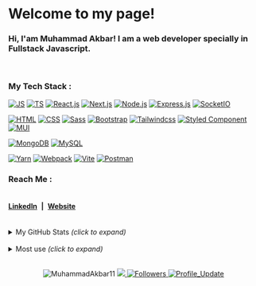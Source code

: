 # Welcome to my page!

### Hi, I'am  Muhammad Akbar! I am a web developer specially in Fullstack Javascript.


<br />

### My Tech Stack :

<p style="margin-bottom: 1px; margin-top: 8px;" >
  <a href="https://github.com/MuhammadAkbar11?tab=repositories&language=javascript" target="_blank"><img alt="JS" src="https://img.shields.io/badge/Javascript-%23323330.svg?style=flat-square&logo=javascript&logoColor=%23F7DF1E"></a>
  <a href="https://github.com/MuhammadAkbar11?tab=repositories&language=typescript" target="_blank"><img alt="TS" src="https://img.shields.io/badge/Typescript-%23323330.svg?style=flat-square&logo=typescript&logoColor=#23007ACC"></a>
  <a href="https://github.com/MuhammadAkbar11?tab=repositories&q=react" target="_blank"><img alt="React.js" src="https://img.shields.io/badge/React.js-%23323330.svg?style=flat-square&logo=react&logoColor=%2361DAFB"></a>
  <a href="https://github.com/MuhammadAkbar11?tab=repositories&q=next" target="_blank"><img alt="Next.js" src="https://img.shields.io/badge/Next.js-%23323330.svg?style=flat-square&logo=next.js&logoColor=white"></a>
  <a href="https://github.com/MuhammadAkbar11?tab=repositories&q=node" target="_blank"><img alt="Node.js" src="https://img.shields.io/badge/Node-%23323330.svg?style=flat-square&logo=node.js&logoColor=6DA55F"></a>
  <a href="https://github.com/MuhammadAkbar11?tab=repositories&q=express" target="_blank"><img alt="Express.js" src="https://img.shields.io/badge/Express.js-%23323330.svg?style=flat-square&logo=express&logoColor=#f5f5f5"></a>
  <a href="https://github.com/MuhammadAkbar11?tab=repositories&q=socket" target="_blank"><img alt="SocketIO" src="https://img.shields.io/badge/Socket.io-%23323330.svg?style=flat-square&logo=socket.io&logoColor=%010101"></a>
</p>
<p style="margin-bottom: 1px;">
   <a href="https://github.com/MuhammadAkbar11?tab=repositories&language=html" target="_blank"><img alt="HTML" src="https://img.shields.io/badge/HTML5-%23323330.svg?style=flat-square&logo=html5&logoColor=%23E34F26"></a>
   <a href="https://github.com/MuhammadAkbar11?tab=repositories&language=css" target="_blank"><img alt="CSS" src="https://img.shields.io/badge/CSS3-%23323330.svg?style=flat-square&logo=css3&logoColor=%231572B6"></a>
   <a href="https://github.com/MuhammadAkbar11?tab=repositories&language=scss" target="_blank"><img alt="Sass" src="https://img.shields.io/badge/Sass-%23323330.svg?style=flat-square&logo=sass&logoColor=%23BF4080"></a>
   <a href="https://github.com/MuhammadAkbar11?tab=repositories&q=bootstrap" target="_blank"><img alt="Bootstrap" src="https://img.shields.io/badge/Bootstrap-%23323330.svg?style=flat-square&logo=bootstrap&logoColor=%237431FA"></a>
   <a href="https://github.com/MuhammadAkbar11?tab=repositories&q=tailwindcss" target="_blank"><img alt="Tailwindcss" src="https://img.shields.io/badge/Tailwindcss-%23323330.svg?style=flat-square&logo=tailwindcss&logoColor=%2338B2AC"></a>
   <a href="https://github.com/MuhammadAkbar11?tab=repositories&q=styled-components" target="_blank"><img alt="Styled Component" src="https://img.shields.io/badge/Styled--components-%23323330.svg?style=flat-square&logo=styled-components&logoColor=DB7093"></a>
   <a href="https://github.com/MuhammadAkbar11?tab=repositories&q=mui" target="_blank"><img alt="MUI" src="https://img.shields.io/badge/MUI-%23323330.svg?style=flat-square&logo=MUI&logoColor=%230081CB"></a>
</p>

<p style="margin-bottom: 1px;" >
  <a href="https://github.com/MuhammadAkbar11?tab=repositories&q=mongodb" target="_blank"><img alt="MongoDB" src="https://img.shields.io/badge/MongoDB-%23323330.svg?style=flat-square&logo=mongodb&logoColor=%234ea94b"></a>
  <a href="https://github.com/MuhammadAkbar11?tab=repositories&q=mysql" target="_blank"><img alt="MySQL" src="https://img.shields.io/badge/MySQL-%23323330.svg?style=flat-square&logo=mysql&logoColor=ffbc14"></a>
</p>
<p >
  <a href="https://github.com/MuhammadAkbar11?tab=repositories&q=yarn" target="_blank"><img alt="Yarn" src="https://img.shields.io/badge/Yarn-%23323330.svg?style=flat-square&logo=yarn&logoColor=%232C8EBB"></a>
  <a href="https://github.com/MuhammadAkbar11?tab=repositories&q=webpack" target="_blank"><img alt="Webpack" src="https://img.shields.io/badge/Webpack-%23323330.svg?style=flat-square&logo=webpack&logoColor=%238DD6F9"></a>
  <a href="https://github.com/MuhammadAkbar11?tab=repositories&q=vite" target="_blank"><img alt="Vite" src="https://img.shields.io/badge/Vite.js-%23323330.svg?style=flat-square&logo=vite&logoColor=FFB60E"></a>
  <a href="https://github.com/MuhammadAkbar11?tab=repositories&q=vite" target="_blank"><img alt="Postman" src="https://img.shields.io/badge/Postman-%23323330.svg?style=flat-square&logo=postman&logoColor=FF6C37"></a>
</p>

### Reach Me :

<div style="display: flex; gap: 0.5rem; ">
  <h4>
    <a href="https://linkedin.com/in/muhammadakbarletlet" target="_blank" >LinkedIn</a>
  </h4>
  <h4>|</h4>
  <h4>
    <a href="https://muhammad-akbar.herokuapp.com" target="_blank" >Website</a>
  </h4>
</div>

<br />

<details>
<summary>My GitHub Stats <i>(click to expand)</i> </summary>
<p align="left" style="margin-top: 2rem; display: flex; flex-wrap: wrap; justify-content: start; gap: 1rem" >
    <img height="200px" src="https://github-readme-stats.vercel.app/api?username=MuhammadAkbar11&theme=radical&hide_border=false&include_all_commits=false&count_private=false" alt="Akbar's Github readme stats">
    <img height="200px" src="https://github-readme-streak-stats.herokuapp.com/?user=MuhammadAkbar11&theme=radical&hide_border=false" alt="MuhammadAkbar11"/>
     <img height="200px" src="https://github-readme-stats.vercel.app/api/top-langs/?username=MuhammadAkbar11&theme=radical&hide_border=false&include_all_commits=false&count_private=false&layout=compact" alt="MuhammadAkbar11's top use lang"/>
</p>
</details>
<br/>
<details>
<summary>Most use <i>(click to expand)</i> </summary>
<p align="center" style="margin-top: 2rem; display: flex; flex-wrap: wrap; justify-content: center; gap: 1rem" >
     <img height="200px" src="https://github-readme-stats.vercel.app/api/top-langs/?username=MuhammadAkbar11&theme=radical&hide_border=false&include_all_commits=false&count_private=false&layout=compact" alt="MuhammadAkbar11's top use lang"/>
</p>
</details>
<br/>



<p align="center">
  <img src="https://komarev.com/ghpvc/?username=MuhammadAkbar11" alt="MuhammadAkbar11"/>
  <!-- <img src="https://gpvc.arturio.dev/muhammadAkbar11" alt="muhammadakbar11"/> -->
  <a href="https://github.com/muhammadakbar11/muhammadakbar11/pulse" alt="Activity">
    <img src="https://img.shields.io/github/commit-activity/m/muhammadakbar11/muhammadakbar11" />
  </a>
  <a href="https://github.com/muhammadAkbar11?tab=followers">
    <img alt="Followers" src="https://img.shields.io/github/followers/muhammadAkbar11?color=4C1&logo=github">
  </a>
  <a href="https://github.com/muhammadAkbar11/muhammadAkbar11" target="_blank">
    <img alt="Profile_Update" src="https://img.shields.io/github/last-commit/muhammadAkbar11/muhammadAkbar11?label=Profile%20update&style=fflat-square">
  </a>
</p>




